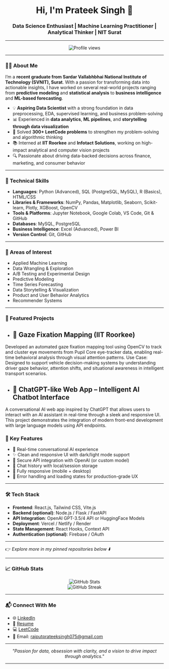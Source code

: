 <h1 align="center">Hi, I'm Prateek Singh 👋</h1>
<h3 align="center">Data Science Enthusiast | Machine Learning Practitioner | Analytical Thinker | NIT Surat</h3>

---

<p align="center">
  <img src="https://komarev.com/ghpvc/?username=prateeksinghrajpt&style=flat-square&color=blue" alt="Profile views" />
</p>

---

### 🧑‍💻 About Me

I’m a **recent graduate from Sardar Vallabhbhai National Institute of Technology (SVNIT), Surat**. With a passion for transforming data into actionable insights, I have worked on several real-world projects ranging from **predictive modeling** and **statistical analysis** to **business intelligence** and **ML-based forecasting**.

- 💡 **Aspiring Data Scientist** with a strong foundation in data preprocessing, EDA, supervised learning, and business problem-solving  
- 📊 Experienced in **data analytics**, **ML pipelines**, and **storytelling through data visualization**
- 🧠 Solved **300+ LeetCode problems** to strengthen my problem-solving and algorithmic thinking
- 📚 Interned at **IIT Roorkee** and **Infotact Solutions**, working on high-impact analytical and computer vision projects
- 🔍 Passionate about driving data-backed decisions across finance, marketing, and consumer behavior

---

### 🔧 Technical Skills

- **Languages**: Python (Advanced), SQL (PostgreSQL, MySQL), R (Basics), HTML/CSS  
- **Libraries & Frameworks**: NumPy, Pandas, Matplotlib, Seaborn, Scikit-learn, Plotly, XGBoost, OpenCV  
- **Tools & Platforms**: Jupyter Notebook, Google Colab, VS Code, Git & GitHub  
- **Databases**: MySQL, PostgreSQL  
- **Business Intelligence**: Excel (Advanced), Power BI  
- **Version Control**: Git, GitHub

---

### 🧠 Areas of Interest

- Applied Machine Learning  
- Data Wrangling & Exploration  
- A/B Testing and Experimental Design  
- Predictive Modeling  
- Time Series Forecasting  
- Data Storytelling & Visualization  
- Product and User Behavior Analytics  
- Recommender Systems

---

### 📌 Featured Projects

- ## 🧠 Gaze Fixation Mapping (IIT Roorkee)  
Developed an automated gaze fixation mapping tool using OpenCV to track and cluster eye movements from Pupil Core eye-tracker data, enabling real-time behavioral    analysis through visual attention patterns.
Use Case: Designed to support vehicle decision-making systems by understanding driver gaze behavior, attention shifts, and situational awareness in intelligent transport scenarios.

- ## 🧠 ChatGPT-like Web App – Intelligent AI Chatbot Interface

A conversational AI web app inspired by ChatGPT that allows users to interact with an AI assistant in real-time through a sleek and responsive UI. This project demonstrates the integration of modern front-end development with large language models using API endpoints.

### 🚀 Key Features

- 💬 Real-time conversational AI experience
- ✨ Clean and responsive UI with dark/light mode support
- 🔐 Secure API integration with OpenAI (or custom model)
- 📜 Chat history with local/session storage
- 📱 Fully responsive (mobile + desktop)
- 📡 Error handling and loading states for production-grade UX

---

### 🛠️ Tech Stack

- **Frontend**: React.js, Tailwind CSS, Vite.js
- **Backend (optional)**: Node.js / Flask / FastAPI
- **API Integration**: OpenAI GPT-3.5/4 API or HuggingFace Models
- **Deployment**: Vercel / Netlify / Render
- **State Management**: React Hooks, Context API
- **Authentication (optional)**: Firebase / OAuth

---

👉 *Explore more in my pinned repositories below ⬇️*

---

### 📈 GitHub Stats

<p align="center">
  <img src="https://github-readme-stats.vercel.app/api?username=prateeksinghrajpt&show_icons=true&theme=gruvbox" alt="GitHub Stats" />
  <br/>
  <img src="https://github-readme-streak-stats.herokuapp.com/?user=prateeksinghrajpt&theme=gruvbox" alt="GitHub Streak" />
</p>

---

### 📬 Connect With Me

- 🌐 [LinkedIn](https://www.linkedin.com/in/prateeksrajput/)  
- 📄 [Resume](https://drive.google.com/file/d/1SAjKqcG7Uydql_3xyi2tj76X1GBiYYMo/view?usp=drive_link)  
- 💻 [LeetCode](https://leetcode.com/u/prateeksinghrajput/)  
- 📧 Email: rajputprateeksingh075@gmail.com 

---

<p align="center">
  <i>"Passion for data, obsession with clarity, and a vision to drive impact through analytics."</i>
</p>

---


